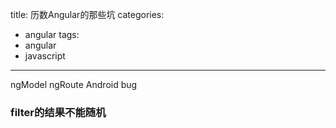 title: 历数Angular的那些坑
categories:
  - angular
tags:
  - angular
  - javascript
---

ngModel
ngRoute Android bug

### filter的结果不能随机